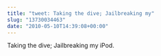 ```yaml
---
title: "tweet: Taking the dive; Jailbreaking my"
slug: "13730034463"
date: "2010-05-10T14:39:08+00:00"
---
```

Taking the dive; Jailbreaking my iPod.